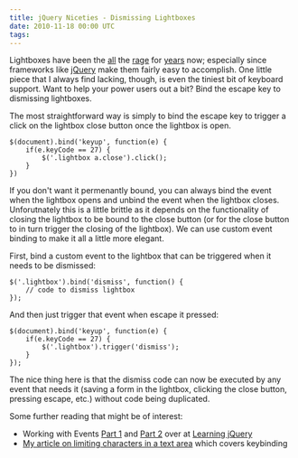 ```yaml
---
title: jQuery Niceties - Dismissing Lightboxes
date: 2010-11-18 00:00 UTC
tags:
---
```


<p>Lightboxes have been the <a href="http://jquery.com/demo/thickbox/">all</a> the <a href="http://plugins.jquery.com/project/jquerylightbox_bal">rage</a> for <a href="http://particletree.com/features/lightbox-gone-wild/">years</a> now; especially since frameworks like <a href="http://www.jquery.com">jQuery</a> make them fairly easy to accomplish.  One little piece that I always find lacking, though, is even the tiniest bit of keyboard support. Want to help your power users out a bit? Bind the escape key to dismissing lightboxes.</p>

<p>The most straightforward way is simply to bind the escape key to trigger a click on the lightbox close button once the lightbox is open.  </p>

<pre><code>$(document).bind('keyup', function(e) {
    if(e.keyCode == 27) {
        $('.lightbox a.close').click();
    }
})
</code></pre>

<p>If you don't want it permenantly bound, you can always bind the event when the lightbox opens and unbind the event when the lightbox closes.  Unforutnately this is a little brittle as it depends on the functionality of closing the lightbox to be bound to the close button (or for the close button to in turn trigger the closing of the lightbox). We can use custom event binding to make it all a little more elegant.</p>

<p>First, bind a custom event to the lightbox that can be triggered when it needs to be dismissed:</p>

<pre><code>$('.lightbox').bind('dismiss', function() {
    // code to dismiss lightbox
});
</code></pre>

<p>And then just trigger that event when escape it pressed:</p>

<pre><code>$(document).bind('keyup', function(e) {
    if(e.keyCode == 27) {
        $('.lightbox').trigger('dismiss');
    }
});
</code></pre>

<p>The nice thing here is that the dismiss code can now be executed by any event that needs it (saving a form in the lightbox, clicking the close button, pressing escape, etc.) without code being duplicated.</p>

<p>Some further reading that might be of interest:</p>

<ul>
<li>Working with Events <a href="http://www.learningjquery.com/2008/03/working-with-events-part-1">Part 1</a> and <a href="http://www.learningjquery.com/2008/05/working-with-events-part-2">Part 2</a> over at <a href="http://www.learningjquery.com">Learning jQuery</a></li>
<li><a href="http://markupboy.com/2009/03/limiting-characters-in-a-texta.html">My article on limiting characters in a text area</a> which covers keybinding </li>
</ul>
